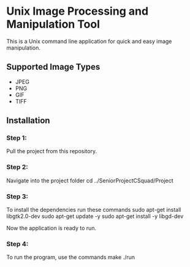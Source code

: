 # Unix Image Processing and Manipulation Tool
This is a Unix command line application for quick and easy image manipulation.

## Supported Image Types
* JPEG
* PNG
* GIF
* TIFF

## Installation
### Step 1:
Pull the project from this repository.
### Step 2:
Navigate into the project folder
    cd ../SeniorProjectCSquad/Project
### Step 3:
To install the dependencies run these commands 
    sudo apt-get install libgtk2.0-dev
    sudo apt-get update -y
    sudo apt-get install -y libgd-dev

Now the application is ready to run.
### Step 4:
To run the program, use the commands
    make
    ./run